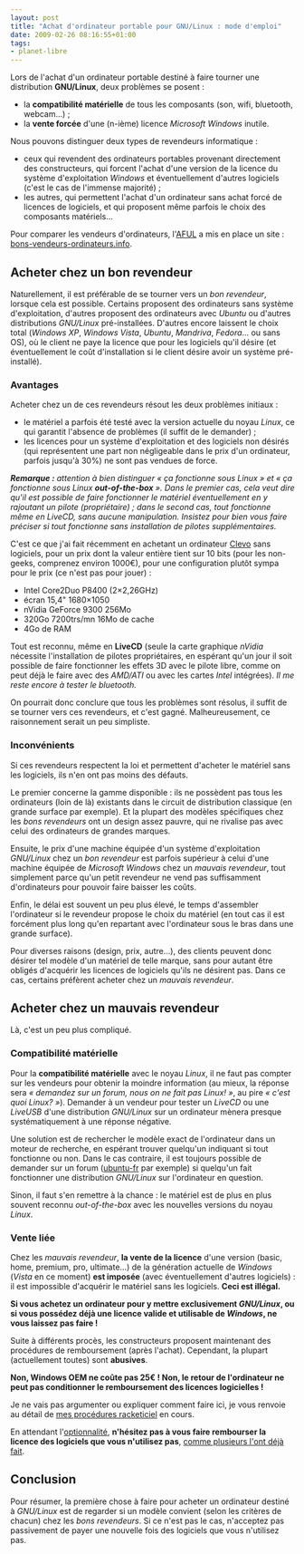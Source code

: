 ```yaml
---
layout: post
title: "Achat d'ordinateur portable pour GNU/Linux : mode d'emploi"
date: 2009-02-26 08:16:55+01:00
tags:
- planet-libre
---
```


Lors de l'achat d'un ordinateur portable destiné à faire tourner une
distribution **GNU/Linux**, deux problèmes se posent :

  * la **compatibilité matérielle** de tous les composants (son, wifi,
    bluetooth, webcam…) ;
  * la **vente forcée** d'une (n-ième) licence _Microsoft Windows_ inutile.


Nous pouvons distinguer deux types de revendeurs informatique :

  * ceux qui revendent des ordinateurs portables provenant directement des
    constructeurs, qui forcent l'achat d'une version de la licence du système
    d'exploitation _Windows_ et éventuellement d'autres logiciels (c'est le cas
    de l'immense majorité) ;
  * les autres, qui permettent l'achat d'un ordinateur sans achat forcé de
    licences de logiciels, et qui proposent même parfois le choix des
    composants matériels…


Pour comparer les vendeurs d'ordinateurs, l'[AFUL][] a mis en place un site :
[bons-vendeurs-ordinateurs.info][bvo].

[AFUL]: http://www.aful.org/
[bvo]: http://bons-vendeurs-ordinateurs.info/


## Acheter chez un bon revendeur

Naturellement, il est préférable de se tourner vers un _bon revendeur_, lorsque
cela est possible. Certains proposent des ordinateurs sans système
d'exploitation, d'autres proposent des ordinateurs avec _Ubuntu_ ou d'autres
distributions _GNU/Linux_ pré-installées. D'autres encore laissent le choix
total (_Windows XP_, _Windows Vista_, _Ubuntu_, _Mandriva_, _Fedora_… ou sans
OS), où le client ne paye la licence que pour les logiciels qu'il désire (et
éventuellement le coût d'installation si le client désire avoir un système
pré-installé).


### Avantages

Acheter chez un de ces revendeurs résout les deux problèmes initiaux :

  * le matériel a parfois été testé avec la version actuelle du noyau _Linux_,
    ce qui garantit l'absence de problèmes (il suffit de le demander) ;
  * les licences pour un système d'exploitation et des logiciels non désirés
    (qui représentent une part non négligeable dans le prix d'un ordinateur,
    parfois jusqu'à 30%) ne sont pas vendues de force.

_**Remarque :** attention à bien distinguer « ça fonctionne sous Linux » et « ça
fonctionne sous Linux **out-of-the-box** ». Dans le premier cas, cela veut dire
qu'il est possible de faire fonctionner le matériel éventuellement en y
rajoutant un pilote (propriétaire) ; dans le second cas, tout fonctionne même en
LiveCD, sans aucune manipulation. Insistez pour bien vous faire préciser si tout
fonctionne sans installation de pilotes supplémentaires._

C'est ce que j'ai fait récemment en achetant un ordinateur [Clevo][] sans
logiciels, pour un prix dont la valeur entière tient sur 10 bits (pour les
non-geeks, comprenez environ 1000€), pour une configuration plutôt sympa pour le
prix (ce n'est pas pour jouer) :

  * Intel Core2Duo P8400 (2×2,26GHz)
  * écran 15,4" 1680×1050
  * nVidia GeForce 9300 256Mo
  * 320Go 7200trs/mn 16Mo de cache
  * 4Go de RAM

[clevo]: http://www.clevo.fr/

Tout est reconnu, même en **LiveCD** (seule la carte graphique _nVidia_
nécessite l'installation de pilotes propriétaires, en espérant qu'un jour il
soit possible de faire fonctionner les effets 3D avec le pilote libre, comme on
peut déjà le faire avec des _AMD/ATI_ ou avec les cartes _Intel_ intégrées). _Il
me reste encore à tester le bluetooth._

On pourrait donc conclure que tous les problèmes sont résolus, il suffit de se
tourner vers ces revendeurs, et c'est gagné. Malheureusement, ce raisonnement
serait un peu simpliste.


### Inconvénients

Si ces revendeurs respectent la loi et permettent d'acheter le matériel sans les
logiciels, ils n'en ont pas moins des défauts.

Le premier concerne la gamme disponible : ils ne possèdent pas tous les
ordinateurs (loin de là) existants dans le circuit de distribution classique (en
grande surface par exemple). Et la plupart des modèles spécifiques chez les
_bons revendeurs_ ont un design assez pauvre, qui ne rivalise pas avec celui des
ordinateurs de grandes marques.

Ensuite, le prix d'une machine équipée d'un système d'exploitation _GNU/Linux_
chez un _bon revendeur_ est parfois supérieur à celui d'une machine équipée de
_Microsoft Windows_ chez un _mauvais revendeur_, tout simplement parce qu'un
petit revendeur ne vend pas suffisamment d'ordinateurs pour pouvoir faire
baisser les coûts.

Enfin, le délai est souvent un peu plus élevé, le temps d'assembler l'ordinateur
si le revendeur propose le choix du matériel (en tout cas il est forcément plus
long qu'en repartant avec l'ordinateur sous le bras dans une grande surface).

Pour diverses raisons (design, prix, autre…), des clients peuvent donc désirer
tel modèle d'un matériel de telle marque, sans pour autant être obligés
d'acquérir les licences de logiciels qu'ils ne désirent pas. Dans ce cas,
certains préfèrent acheter chez un _mauvais revendeur_.


## Acheter chez un mauvais revendeur

Là, c'est un peu plus compliqué.


### Compatibilité matérielle

Pour la **compatibilité matérielle** avec le noyau _Linux_, il ne faut pas
compter sur les vendeurs pour obtenir la moindre information (au mieux, la
réponse sera _« demandez sur un forum, nous on ne fait pas Linux! »_, au pire
_« c'est quoi Linux? »_). Demander à un vendeur pour tester un _LiveCD_ ou une
_LiveUSB_ d'une distribution _GNU/Linux_ sur un ordinateur mènera presque
systématiquement à une réponse négative.

Une solution est de rechercher le modèle exact de l'ordinateur dans un moteur de
recherche, en espérant trouver quelqu'un indiquant si tout fonctionne ou non.
Dans le cas contraire, il est toujours possible de demander sur un forum
([ubuntu-fr][] par exemple) si quelqu'un fait fonctionner une distribution
_GNU/Linux_ sur l'ordinateur en question.

[ubuntu-fr]: http://forum.ubuntu-fr.org/

Sinon, il faut s'en remettre à la chance : le matériel est de plus en plus
souvent reconnu _out-of-the-box_ avec les nouvelles versions du noyau _Linux_.


### Vente liée

Chez les _mauvais revendeur_, **la vente de la licence** d'une version (basic,
home, premium, pro, ultimate…) de la génération actuelle de _Windows_ (_Vista_
en ce moment) **est imposée** (avec éventuellement d'autres logiciels) : il est
impossible d'acquérir le matériel sans les logiciels. **Ceci est illégal.**

**Si vous achetez un ordinateur pour y mettre exclusivement _GNU/Linux_, ou si
vous possédez déjà une licence valide et utilisable de _Windows_, ne vous
laissez pas faire !**

Suite à différents procès, les constructeurs proposent maintenant des procédures
de remboursement (après l'achat). Cependant, la plupart (actuellement toutes)
sont **abusives**.

**Non, Windows OEM ne coûte pas 25€ ! Non, le retour de l'ordinateur ne peut pas
conditionner le remboursement des licences logicielles !**

Je ne vais pas argumenter ou expliquer comment faire ici, je vous renvoie au
détail de [mes procédures racketiciel][procédures] en cours.

[procédures]: http://forum.ubuntu-fr.org/viewtopic.php?id=277078
[optionnalité]: http://www.racketiciel.info/situation/nos-demandes/
[racketiciel-droit]: http://www.racketiciel.info/documentation/droit

En attendant l'[optionnalité][], **n'hésitez pas à vous faire rembourser la
licence des logiciels que vous n'utilisez pas**, [comme plusieurs l'ont déjà
fait][racketiciel-droit].


## Conclusion

Pour résumer, la première chose à faire pour acheter un ordinateur destiné à
_GNU/Linux_ est de regarder si un modèle convient (selon les critères de chacun)
chez les _bons revendeurs_. Si ce n'est pas le cas, n'acceptez pas passivement
de payer une nouvelle fois des logiciels que vous n'utilisez pas.
